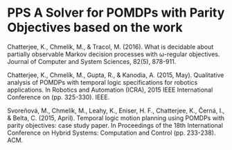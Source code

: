 # PPS A Solver for POMDPs with Parity Objectives based on the work

Chatterjee, K., Chmelík, M., & Tracol, M. (2016). What is decidable about partially observable Markov decision processes with ω-regular objectives. Journal of Computer and System Sciences, 82(5), 878-911.

Chatterjee, K., Chmelík, M., Gupta, R., & Kanodia, A. (2015, May). Qualitative analysis of POMDPs with temporal logic specifications for robotics applications. In Robotics and Automation (ICRA), 2015 IEEE International Conference on (pp. 325-330). IEEE.

Svoreňová, M., Chmelík, M., Leahy, K., Eniser, H. F., Chatterjee, K., Černá, I., & Belta, C. (2015, April). Temporal logic motion planning using POMDPs with parity objectives: case study paper. In Proceedings of the 18th International Conference on Hybrid Systems: Computation and Control (pp. 233-238). ACM.
